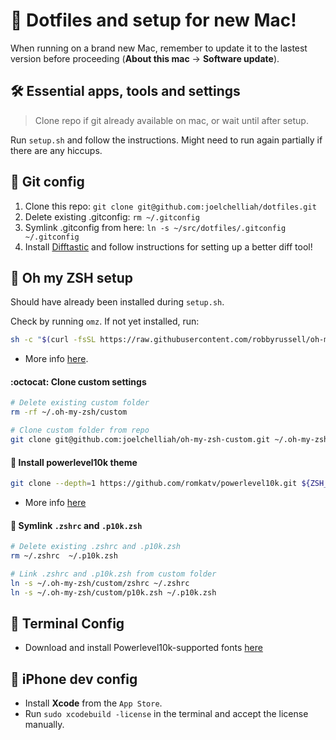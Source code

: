 # 🚀 Dotfiles and setup for new Mac!

When running on a brand new Mac, remember to update it to the lastest version before proceeding (**About this mac** → **Software update**).



## 🛠️ Essential apps, tools and settings
> Clone repo if git already available on mac, or wait until after setup.

Run `setup.sh` and follow the instructions. Might need to run again partially if there are any hiccups.


## 📝 Git config
1. Clone this repo: `git clone git@github.com:joelchelliah/dotfiles.git`
2. Delete existing .gitconfig: `rm ~/.gitconfig`
3. Symlink .gitconfig from here: `ln -s ~/src/dotfiles/.gitconfig ~/.gitconfig`
4. Install [Difftastic](https://difftastic.wilfred.me.uk/installation.html) and follow instructions for setting up a better diff tool!

## 🐚 Oh my ZSH setup
Should have already been installed during `setup.sh`.

Check by running `omz`. If not yet installed, run:
```bash
sh -c "$(curl -fsSL https://raw.githubusercontent.com/robbyrussell/oh-my-zsh/master/tools/install.sh)"
```

- More info [here](https://github.com/robbyrussell/oh-my-zsh).

#### :octocat: Clone custom settings
```bash
# Delete existing custom folder
rm -rf ~/.oh-my-zsh/custom

# Clone custom folder from repo
git clone git@github.com:joelchelliah/oh-my-zsh-custom.git ~/.oh-my-zsh/custom
```

#### 🦾 Install powerlevel10k theme
```bash
git clone --depth=1 https://github.com/romkatv/powerlevel10k.git ${ZSH_CUSTOM:-$HOME/.oh-my-zsh/custom}/themes/powerlevel10k
```
- More info [here](https://github.com/romkatv/powerlevel10k#oh-my-zsh)

#### 🔗 Symlink `.zshrc` and `.p10k.zsh`
```bash
# Delete existing .zshrc and .p10k.zsh
rm ~/.zshrc  ~/.p10k.zsh

# Link .zshrc and .p10k.zsh from custom folder
ln -s ~/.oh-my-zsh/custom/zshrc ~/.zshrc
ln -s ~/.oh-my-zsh/custom/p10k.zsh ~/.p10k.zsh
```

## 🎩 Terminal Config
- Download and install Powerlevel10k-supported fonts [here](https://github.com/romkatv/powerlevel10k#meslo-nerd-font-patched-for-powerlevel10k)


## 📱 iPhone dev config
- Install **Xcode** from the `App Store`.
- Run `sudo xcodebuild -license` in the terminal and accept the license manually.
